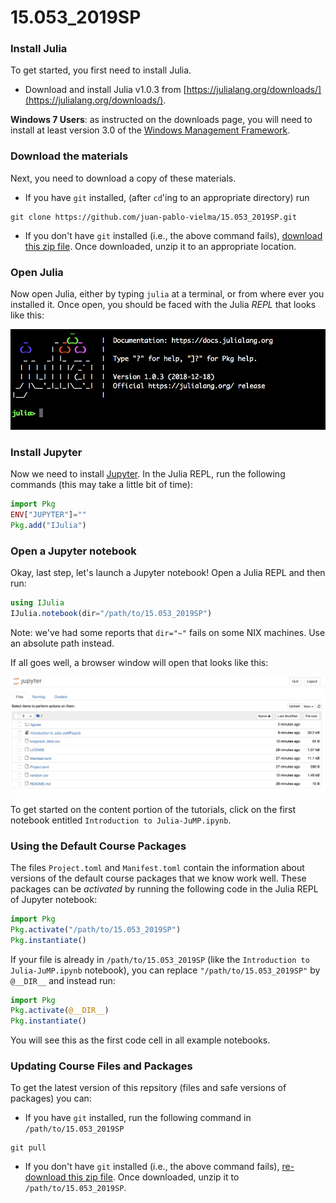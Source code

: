 # 15.053_2019SP

### Install Julia

To get started, you first need to install Julia.

 - Download and install Julia v1.0.3 from [https://julialang.org/downloads/](https://julialang.org/downloads/).

**Windows 7 Users**: as instructed on the downloads page, you will need to
install at least version 3.0 of the [Windows Management Framework](https://docs.microsoft.com/en-us/powershell/wmf/overview).

### Download the materials

Next, you need to download a copy of these materials.

 - If you have `git`
installed, (after `cd`'ing to an appropriate directory) run
```
git clone https://github.com/juan-pablo-vielma/15.053_2019SP.git
```
 - If you don't have `git` installed (i.e., the above command fails), [download this zip file](https://github.com/juan-pablo-vielma/15.053_2019SP/archive/master.zip). Once downloaded, unzip it to an appropriate location.

### Open Julia

Now open Julia, either by typing `julia` at a terminal, or from where ever you installed it. Once open, you should be faced with the Julia *REPL* that looks like this:

![Julia REPL](figures/repl.png)

### Install Jupyter

Now we need to install [Jupyter](http://jupyter.org/).
In the Julia REPL, run the following commands (this may take a little bit of time):
```julia
import Pkg
ENV["JUPYTER"]=""
Pkg.add("IJulia")
```

### Open a Jupyter notebook

Okay, last step, let's launch a Jupyter notebook! Open a Julia REPL and then run:
```julia
using IJulia
IJulia.notebook(dir="/path/to/15.053_2019SP")
```

Note: we've had some reports that `dir="~"` fails on some NIX machines. Use an
absolute path instead.

If all goes well, a browser window will open that looks like this:

![jupyer_notebook](figures/jupyter.png)

To get started on the content portion of the tutorials, click on the first notebook entitled `Introduction to Julia-JuMP.ipynb`.

### Using the Default Course Packages

The files `Project.toml` and `Manifest.toml` contain the information about versions of the default course packages that we know work well. These packages can be _activated_ by running the following code in the Julia REPL of Jupyter notebook:
```julia
import Pkg
Pkg.activate("/path/to/15.053_2019SP")
Pkg.instantiate()
```

If your file is already in `/path/to/15.053_2019SP` (like the `Introduction to Julia-JuMP.ipynb` notebook), you can replace `"/path/to/15.053_2019SP"` by `@__DIR__` and instead run:
```julia
import Pkg
Pkg.activate(@__DIR__)
Pkg.instantiate()
```
You will see this as the first code cell in all example notebooks. 

### Updating Course Files and Packages

To get the latest version of this repsitory (files and safe versions of packages) you can:
- If you have `git`
installed, run the following command in `/path/to/15.053_2019SP`
```
git pull
```
 - If you don't have `git` installed (i.e., the above command fails), [re-download this zip file](https://github.com/juan-pablo-vielma/15.053_2019SP/archive/master.zip). Once downloaded, unzip it to `/path/to/15.053_2019SP`.
